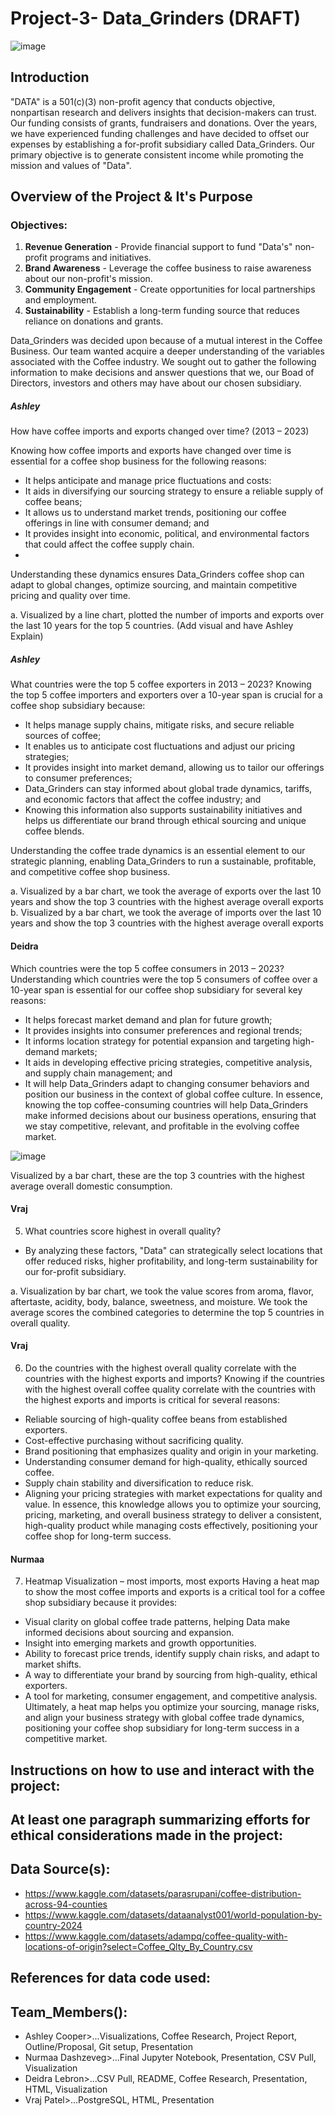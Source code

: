 # Project-3- Data_Grinders (DRAFT)

![image](https://github.com/user-attachments/assets/6967eefc-5254-4766-bba0-8a8b992fb5d4)

## Introduction
"DATA" is a 501(c)(3) non-profit agency that conducts objective, nonpartisan research and delivers insights that decision-makers can trust. Our funding consists of grants, fundraisers and donations. Over the years, we have experienced funding challenges and have decided to offset our expenses by establishing a for-profit subsidiary called Data_Grinders. Our primary objective is to generate consistent income while promoting the mission and values of "Data".  

## Overview of the Project & It's Purpose
### **Objectives:**
1. **Revenue Generation** - Provide financial support to fund "Data's" non-profit programs and initiatives.  
2. **Brand Awareness** - Leverage the coffee business to raise awareness about our non-profit's mission.  
3. **Community Engagement** - Create opportunities for local partnerships and employment.  
4. **Sustainability** - Establish a long-term funding source that reduces reliance on donations and grants.

Data_Grinders was decided upon because of a mutual interest in the Coffee Business. Our team wanted acquire a deeper understanding of the variables associated with the Coffee industry. We sought out to gather the following information to make decisions and answer questions that we, our Boad of Directors, investors and others may have about our chosen subsidiary.

##### Ashley
How have coffee imports and exports changed over time? (2013 – 2023)

Knowing how coffee imports and exports have changed over time is essential for a coffee shop business for the following reasons:
- It helps anticipate and manage price fluctuations and costs:
- It aids in diversifying our sourcing strategy to ensure a reliable supply of coffee beans;
- It allows us to understand market trends, positioning our coffee offerings in line with consumer demand; and
- It provides insight into economic, political, and environmental factors that could affect the coffee supply chain.
- 
Understanding these dynamics ensures Data_Grinders coffee shop can adapt to global changes, optimize sourcing, and maintain competitive pricing and quality over time.

a. Visualized by a line chart, plotted the number of imports and exports over the last 10 years for the top 5 countries. (Add visual and have Ashley Explain)

##### Ashley
What countries were the top 5 coffee exporters in 2013 – 2023?
Knowing the top 5 coffee importers and exporters over a 10-year span is crucial for a coffee shop subsidiary because:
- It helps manage supply chains, mitigate risks, and secure reliable sources of coffee;
- It enables us to anticipate cost fluctuations and adjust our pricing strategies;
- It provides insight into market demand, allowing us to tailor our offerings to consumer preferences;
- Data_Grinders can stay informed about global trade dynamics, tariffs, and economic factors that affect the coffee industry; and
- Knowing this information also supports sustainability initiatives and helps us differentiate our brand through ethical sourcing and unique coffee blends.
  
Understanding the coffee trade dynamics is an essential element to our strategic planning, enabling Data_Grinders to run a sustainable, profitable, and competitive coffee shop business.

a. Visualized by a bar chart, we took the average of exports over the last 10 years and show the top 3 countries with the highest average overall exports
b. Visualized by a bar chart, we took the average of imports over the last 10 years and show the top 3 countries with the highest average overall exports

#### Deidra
Which countries were the top 5 coffee consumers in 2013 – 2023?
Understanding which countries were the top 5 consumers of coffee over a 10-year span is essential for our coffee shop subsidiary for several key reasons:
- It helps forecast market demand and plan for future growth;
- It provides insights into consumer preferences and regional trends;
- It informs location strategy for potential expansion and targeting high-demand markets;
- It aids in developing effective pricing strategies, competitive analysis, and supply chain management; and
- It will help Data_Grinders adapt to changing consumer behaviors and position our business in the context of global coffee culture.
In essence, knowing the top coffee-consuming countries will help Data_Grinders make informed decisions about our business operations, ensuring that we stay competitive, relevant, and profitable in the evolving coffee market.

![image](https://github.com/user-attachments/assets/d5a24ec8-6013-410c-a76f-80097eca6a72)


Visualized by a bar chart, these are the top 3 countries with the highest average overall domestic consumption.

#### Vraj
5. What countries score highest in overall quality?
-  By analyzing these factors, "Data" can strategically select locations that offer reduced risks, higher profitability, and long-term sustainability for our for-profit subsidiary.
  
a. Visualization by bar chart, we took the value scores from aroma, flavor, aftertaste, acidity, body, balance, sweetness, and moisture. We took the average scores the combined categories to determine the top 5 countries in overall quality.

#### Vraj
6. Do the countries with the highest overall quality correlate with the countries with the highest exports and imports?
Knowing if the countries with the highest overall coffee quality correlate with the countries with the highest exports and imports is critical for several reasons:
- Reliable sourcing of high-quality coffee beans from established exporters.
- Cost-effective purchasing without sacrificing quality.
- Brand positioning that emphasizes quality and origin in your marketing.
- Understanding consumer demand for high-quality, ethically sourced coffee.
- Supply chain stability and diversification to reduce risk.
- Aligning your pricing strategies with market expectations for quality and value.
In essence, this knowledge allows you to optimize your sourcing, pricing, marketing, and overall business strategy to deliver a consistent, high-quality product while managing costs effectively, positioning your coffee shop for long-term success.

#### Nurmaa
7. Heatmap Visualization – most imports, most exports
Having a heat map to show the most coffee imports and exports is a critical tool for a coffee shop subsidiary because it provides:
- Visual clarity on global coffee trade patterns, helping Data make informed decisions about sourcing and expansion.
- Insight into emerging markets and growth opportunities.
- Ability to forecast price trends, identify supply chain risks, and adapt to market shifts.
- A way to differentiate your brand by sourcing from high-quality, ethical exporters.
- A tool for marketing, consumer engagement, and competitive analysis.
Ultimately, a heat map helps you optimize your sourcing, manage risks, and align your business strategy with global coffee trade dynamics, positioning your coffee shop subsidiary for long-term success in a competitive market.

## Instructions on how to use and interact with the project:

## At least one paragraph summarizing efforts for ethical considerations made in the project:

## Data Source(s):
- https://www.kaggle.com/datasets/parasrupani/coffee-distribution-across-94-counties
- https://www.kaggle.com/datasets/dataanalyst001/world-population-by-country-2024
- https://www.kaggle.com/datasets/adampq/coffee-quality-with-locations-of-origin?select=Coffee_Qlty_By_Country.csv

## References for data code used:
## Team_Members():
- Ashley Cooper>...Visualizations, Coffee Research, Project Report, Outline/Proposal, Git setup, Presentation
- Nurmaa Dashzeveg>...Final Jupyter Notebook, Presentation, CSV Pull, Visualization
- Deidra Lebron>...CSV Pull, README, Coffee Research, Presentation, HTML, Visualization
- Vraj Patel>...PostgreSQL, HTML, Presentation

